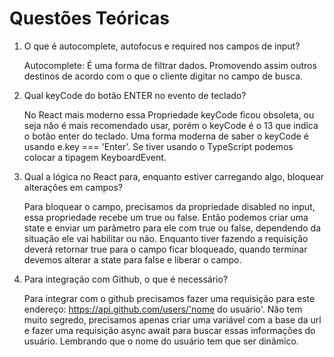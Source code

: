 # Questões Teóricas

1.  O que é autocomplete, autofocus e required nos campos de input?

	Autocomplete: É uma forma de filtrar dados. Promovendo assim outros destinos de acordo com o que o cliente digitar no campo de busca.

2.  Qual keyCode do botão ENTER no evento de teclado?
	
	No React mais moderno essa Propriedade keyCode ficou obsoleta, ou 			  	 		seja não é mais recomendado usar, porém o keyCode é o 13 que indica o botão enter do teclado.  Uma forma moderna de saber o keyCode é usando e.key === 'Enter'. Se tiver usando o TypeScript podemos colocar a tipagem KeyboardEvent.

3.  Qual a lógica no React para, enquanto estiver carregando algo, bloquear alterações em campos?

	Para bloquear o campo, precisamos da propriedade disabled no input, essa propriedade recebe um true ou false.  Então podemos criar uma state e enviar um parâmetro para ele com true ou false, dependendo da situação ele vai habilitar ou não. Enquanto tiver fazendo a requisição deverá retornar true para o campo ficar bloqueado, quando terminar devemos alterar a state para false e liberar o campo.


4.  Para integração com Github, o que é necessário?

	Para integrar com o github precisamos fazer uma requisição para este endereço: https://api.github.com/users/'nome do usuário'.  Não tem muito segredo, precisamos apenas criar uma variável com a base da url e fazer uma requisição async await para buscar essas informações do usuário. Lembrando que o nome do usuário tem que ser dinâmico.


